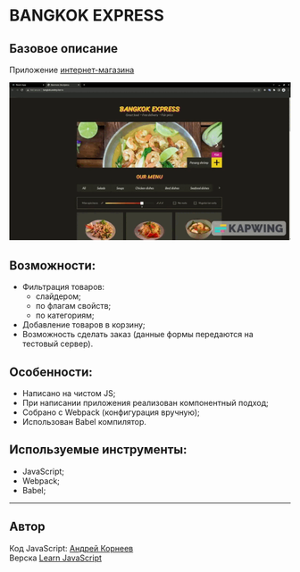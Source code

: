 # BANGKOK EXPRESS
## Базовое описание
Приложение <a href="http://bangkok.andrey-kor.ru/">интернет-магазина</a>

<a href="http://bangkok.andrey-kor.ru/">
    <img 
        src="./readmeSrc/bangkok.gif"
        alt="Демонстрация работы"
    />
</a>

## Возможности:
- Фильтрация товаров:
    - слайдером;
    - по флагам свойств;
    - по категориям;
- Добавление товаров в корзину;
- Возможность сделать заказ (данные формы передаются на тестовый сервер).

## Особенности:
- Написано на чистом JS;
- При написании приложения реализован компонентный подход;
- Собрано c Webpack (конфигурация вручную);
- Использован Babel компилятор.

## Используемые инструменты:
- JavaScript;
- Webpack;
- Babel;

---

## Автор 
Код JavaScript: [Андрей Корнеев](https://github.com/andrey-kor) <br>
Верска [Learn JavaScript](https://learn.javascript.ru/)
